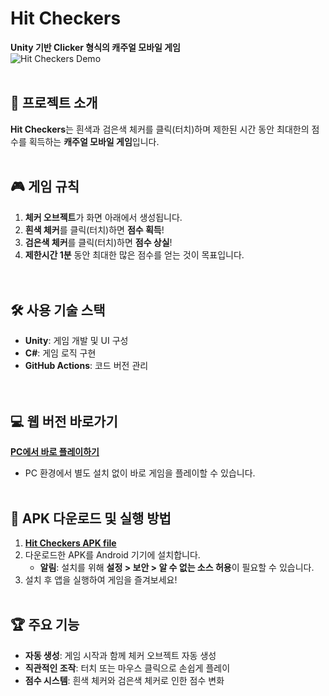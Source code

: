 # Hit Checkers  
**Unity 기반 Clicker 형식의 캐주얼 모바일 게임**  
![Hit Checkers Demo](https://github.com/user-attachments/assets/dd97efe4-a5a8-43e0-b50a-a62af5ef8e9f)
<br></br>
## 📌 프로젝트 소개  
**Hit Checkers**는 흰색과 검은색 체커를 클릭(터치)하며 제한된 시간 동안 최대한의 점수를 획득하는 **캐주얼 모바일 게임**입니다.
<br></br>
## 🎮 게임 규칙  
1. **체커 오브젝트**가 화면 아래에서 생성됩니다.  
2. **흰색 체커**를 클릭(터치)하면 **점수 획득**!  
3. **검은색 체커**를 클릭(터치)하면 **점수 상실**!  
4. **제한시간 1분** 동안 최대한 많은 점수를 얻는 것이 목표입니다.  
<br></br>
## 🛠️ 사용 기술 스택  
- **Unity**: 게임 개발 및 UI 구성  
- **C#**: 게임 로직 구현  
- **GitHub Actions**: 코드 버전 관리  
<br></br>
## 💻 웹 버전 바로가기  
[**PC에서 바로 플레이하기**](https://play.unity.com/mg/other/unitywebgl-45)  

- PC 환경에서 별도 설치 없이 바로 게임을 플레이할 수 있습니다.
<br></br>
## 📲 APK 다운로드 및 실행 방법  
1. [**Hit Checkers APK file**](https://github.com/SeokJinB/MoblieClicker/blob/main/HitCheckers.apk)
2. 다운로드한 APK를 Android 기기에 설치합니다.  
   - **알림**: 설치를 위해 **설정 > 보안 > 알 수 없는 소스 허용**이 필요할 수 있습니다.
3. 설치 후 앱을 실행하여 게임을 즐겨보세요!
<br></br>
## 🏆 주요 기능  
- **자동 생성**: 게임 시작과 함께 체커 오브젝트 자동 생성  
- **직관적인 조작**: 터치 또는 마우스 클릭으로 손쉽게 플레이
- **점수 시스템**: 흰색 체커와 검은색 체커로 인한 점수 변화  


